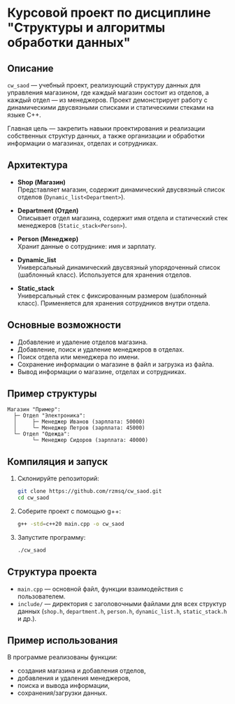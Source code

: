 # Курсовой проект по дисциплине "Структуры и алгоритмы обработки данных"

## Описание

`cw_saod` — учебный проект, реализующий структуру данных для управления магазином, где каждый магазин состоит из отделов, а каждый отдел — из менеджеров. Проект демонстрирует работу с динамическими двусвязными списками и статическими стеками на языке C++.

Главная цель — закрепить навыки проектирования и реализации собственных структур данных, а также организации и обработки информации о магазинах, отделах и сотрудниках.

## Архитектура

- **Shop (Магазин)**  
  Представляет магазин, содержит динамический двусвязный список отделов (`Dynamic_list<Department>`).

- **Department (Отдел)**  
  Описывает отдел магазина, содержит имя отдела и статический стек менеджеров (`Static_stack<Person>`).

- **Person (Менеджер)**  
  Хранит данные о сотруднике: имя и зарплату.

- **Dynamic_list**  
  Универсальный динамический двусвязный упорядоченный список (шаблонный класс). Используется для хранения отделов.

- **Static_stack**  
  Универсальный стек с фиксированным размером (шаблонный класс). Применяется для хранения сотрудников внутри отдела.

## Основные возможности

- Добавление и удаление отделов магазина.
- Добавление, поиск и удаление менеджеров в отделах.
- Поиск отдела или менеджера по имени.
- Сохранение информации о магазине в файл и загрузка из файла.
- Вывод информации о магазине, отделах и сотрудниках.

## Пример структуры

```
Магазин "Пример":
  ├─ Отдел "Электроника":
  │     ├─ Менеджер Иванов (зарплата: 50000)
  │     └─ Менеджер Петров (зарплата: 45000)
  └─ Отдел "Одежда":
        └─ Менеджер Сидоров (зарплата: 40000)
```

## Компиляция и запуск

1. Склонируйте репозиторий:
   ```sh
   git clone https://github.com/rzmsq/cw_saod.git
   cd cw_saod
   ```

2. Соберите проект с помощью g++:
   ```sh
   g++ -std=c++20 main.cpp -o cw_saod
   ```

3. Запустите программу:
   ```sh
   ./cw_saod
   ```

## Структура проекта

- `main.cpp` — основной файл, функции взаимодействия с пользователем.
- `include/` — директория с заголовочными файлами для всех структур данных (`shop.h`, `department.h`, `person.h`, `dynamic_list.h`, `static_stack.h` и др.).

## Пример использования

В программе реализованы функции:
- создания магазина и добавления отделов,
- добавления и удаления менеджеров,
- поиска и вывода информации,
- сохранения/загрузки данных.

